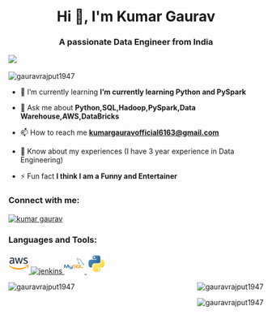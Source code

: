 <h1 align="center">Hi 👋, I'm Kumar Gaurav</h1>
<h3 align="center">A passionate Data Engineer from India</h3>
<img align ="Left alt="coding" width="400" src="https://user-images.githubusercontent.com/55389276/140866485-8fb1c876-9a8f-4d6a-98dc-08c4981eaf70.gif">

<p align="left"> <img src="https://komarev.com/ghpvc/?username=gauravrajput1947&label=Profile%20views&color=0e75b6&style=flat" alt="gauravrajput1947" /> </p>

- 🌱 I’m currently learning **I’m currently learning Python and PySpark**

- 💬 Ask me about **Python,SQL,Hadoop,PySpark,Data Warehouse,AWS,DataBricks**

- 📫 How to reach me **kumargauravofficial6163@gmail.com**

- 📄 Know about my experiences (I have 3 year experience in Data Engineering)

- ⚡ Fun fact **I think I am a Funny and Entertainer**

<h3 align="left">Connect with me:</h3>
<p align="left">
<a href="https://linkedin.com/in/kumar gaurav" target="blank"><img align="center" src="https://raw.githubusercontent.com/rahuldkjain/github-profile-readme-generator/master/src/images/icons/Social/linked-in-alt.svg" alt="kumar gaurav" height="30" width="40" /></a>
</p>

<h3 align="left">Languages and Tools:</h3>
<p align="left"> <a href="https://aws.amazon.com" target="_blank" rel="noreferrer"> <img src="https://raw.githubusercontent.com/devicons/devicon/master/icons/amazonwebservices/amazonwebservices-original-wordmark.svg" alt="aws" width="40" height="40"/> </a> <a href="https://www.jenkins.io" target="_blank" rel="noreferrer"> <img src="https://www.vectorlogo.zone/logos/jenkins/jenkins-icon.svg" alt="jenkins" width="40" height="40"/> </a> <a href="https://www.mysql.com/" target="_blank" rel="noreferrer"> <img src="https://raw.githubusercontent.com/devicons/devicon/master/icons/mysql/mysql-original-wordmark.svg" alt="mysql" width="40" height="40"/> </a> <a href="https://www.python.org" target="_blank" rel="noreferrer"> <img src="https://raw.githubusercontent.com/devicons/devicon/master/icons/python/python-original.svg" alt="python" width="40" height="40"/> </a> </p>

<p><img align="left" src="https://github-readme-stats.vercel.app/api/top-langs?username=gauravrajput1947&show_icons=true&locale=en&layout=compact" alt="gauravrajput1947" /></p>

<p>&nbsp;<img align="Right" src="https://github-readme-stats.vercel.app/api?username=gauravrajput1947&show_icons=true&locale=en" alt="gauravrajput1947" /></p>

<p><img align="Right" src="https://github-readme-streak-stats.herokuapp.com/?user=gauravrajput1947&" alt="gauravrajput1947" /></p>
 
